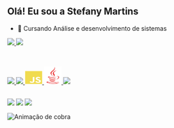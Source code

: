 ##  Olá! Eu sou a Stefany Martins

- 🌱  Cursando Análise e desenvolvimento de sistemas

<div>
  <a href="https://github.com/Stefany-Martins">
  <img height="180em" src="https://github-readme-stats.vercel.app/api?username=Stefany-Martins&show_icons=true&theme=dark&include_all_commits=true&count_private=true"/>
  <img height="180em" src="https://github-readme-stats.vercel.app/api/top-langs/?username=Stefany-Martins&layout=compact&langs_count=7&theme=dark"/>
</div>

##

<div style="display: inline_block"><br>
<a href="https://github.com/Stefany-Martins">
<img heigth="30" width="40" src="https://cdn.jsdelivr.net/gh/devicons/devicon@latest/icons/html5/html5-original.svg" />
<img heigth="30" width="40" src="https://cdn.jsdelivr.net/gh/devicons/devicon@latest/icons/css3/css3-original.svg" />
<img height="30" width="40" src="https://raw.githubusercontent.com/devicons/devicon/master/icons/javascript/javascript-plain.svg">
<img heigth="30" width="40" src="https://raw.githubusercontent.com/devicons/devicon/master/icons/java/java-plain.svg">
<img heigth="30" width="40" src="https://cdn.jsdelivr.net/gh/devicons/devicon@latest/icons/python/python-original.svg" />
</div>

##

<div>
<a href = "mailto: stefanygmmartins@gmail.com"><img src="https://img.shields.io/badge/-Gmail-%23333?style=for-the-badge&logo=gmail&logoColor=white" target="_blank"></a>
<a href="https://www.linkedin.com/in/stefany-martins-a79103345/" target="_blank"><img src="https://img.shields.io/badge/-Linkedin-%230077B5? sytestyle=for-the-badge&logo=linkedin&logoColor=white" target="_blank"></a>
<a href="https://www.instagram.com/stefanygabriellii?r=nametag" target="_blank"><img src="https://img.shields.io/badge/-Instagram-%23E4405F?style=for-the- badge&logo=instagram&logoColor=white" target="_blank"></a>
</div>

![Animação de cobra](https://github.com/Stefany-Martins/Stefany-Martins/blob/output/github-contribution-grid-snake.svg)
 

